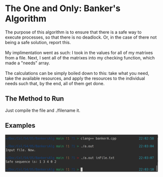 # The One and Only: Banker's Algorithm
The purpose of this algorithm is to ensure that there is a safe way to execute processes, so that there is no deadlock. Or, in the case of there not being a safe solution, report this.\
\
My implimentation went as such: I took in the values for all of my matrixes from a file. Next, I sent all of the matrixes into my checking function, which made a "needs" array. \
\
The calculations can be simply boiled down to this: take what you need, take the available resources, and apply the resources to the individual needs such that, by the end, all of them get done.
## The Method to Run
Just compile the file and ./filename it.
## Examples
![example](example.png)

